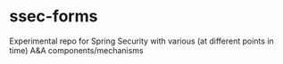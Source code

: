 # ssec-forms
Experimental repo for Spring Security with various (at different points in time) A&amp;A components/mechanisms
